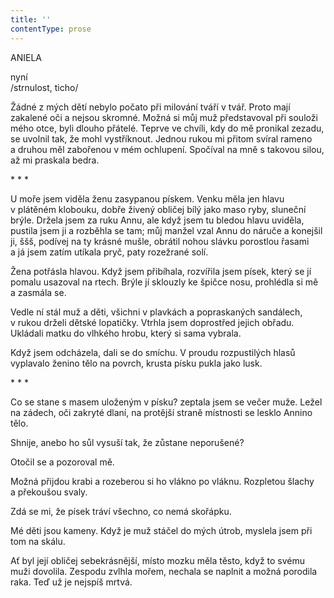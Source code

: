 ```yaml
---
title: ''
contentType: prose
---
```


ANIELA

nyní  
/strnulost, ticho/

  

Žádné z mých dětí nebylo počato při milování tváří v tvář. Proto mají zakalené oči a nejsou skromné. Možná si můj muž představoval při souloži mého otce, byli dlouho přátelé. Teprve ve chvíli, kdy do mě pronikal zezadu, se uvolnil tak, že mohl vystříknout. Jednou rukou mi přitom svíral rameno a druhou měl zabořenou v mém ochlupení. Spočíval na mně s takovou silou, až mi praskala bedra.

\* \* \*

  

U moře jsem viděla ženu zasypanou pískem. Venku měla jen hlavu v plátěném klobouku, dobře živený obličej bílý jako maso ryby, sluneční brýle. Držela jsem za ruku Annu, ale když jsem tu bledou hlavu uviděla, pustila jsem ji a rozběhla se tam; můj manžel vzal Annu do náruče a konejšil ji, ššš, podívej na ty krásné mušle, obrátil nohou slávku porostlou řasami a já jsem zatím utíkala pryč, paty rozežrané solí.

Žena potřásla hlavou. Když jsem přibíhala, rozvířila jsem písek, který se jí pomalu usazoval na rtech. Brýle jí sklouzly ke špičce nosu, prohlédla si mě a zasmála se.

Vedle ní stál muž a děti, všichni v plavkách a popraskaných sandálech, v rukou drželi dětské lopatičky. Vtrhla jsem doprostřed jejich obřadu. Ukládali matku do vlhkého hrobu, který si sama vybrala.

Když jsem odcházela, dali se do smíchu. V proudu rozpustilých hlasů vyplavalo ženino tělo na povrch, krusta písku pukla jako lusk.

\* \* \*

Co se stane s masem uloženým v písku? zeptala jsem se večer muže. Ležel na zádech, oči zakryté dlaní, na protější straně místnosti se lesklo Annino tělo.

Shnije, anebo ho sůl vysuší tak, že zůstane neporušené?

Otočil se a pozoroval mě.

Možná přijdou krabi a rozeberou si ho vlákno po vláknu. Roz­pletou šlachy a překoušou svaly.

Zdá se mi, že písek tráví všechno, co nemá skořápku.

Mé děti jsou kameny. Když je muž stáčel do mých útrob, myslela jsem při tom na skálu.

Ať byl její obličej sebekrásnější, místo mozku měla těsto, když to svému muži dovolila. Zespodu zvlhla mořem, nechala se naplnit a možná porodila raka. Teď už je nejspíš mrtvá.
